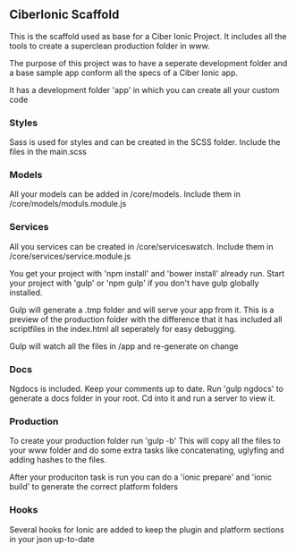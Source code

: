 ## CiberIonic Scaffold

This is the scaffold used as base for a Ciber Ionic Project.
It includes all the tools to create a superclean production folder in www.

The purpose of this project was to have a seperate development folder and a base sample app
conform all the specs of a Ciber Ionic app.

It has a development folder 'app' in which you can create all your custom code

### Styles
Sass is used for styles and can be created in the SCSS folder.
Include the files in the main.scss

### Models
All your models can be added in /core/models.
Include them in /core/models/moduls.module.js

### Services
All you services can be created in /core/serviceswatch.
Include them in /core/services/service.module.js

You get your project with 'npm install' and 'bower install' already run.
Start your project with 'gulp' or 'npm gulp' if you don't have gulp globally installed.

Gulp will generate a .tmp folder and will serve your app from it.
This is a preview of the production folder with the difference that it has included all scriptfiles in the index.html 
all seperately for easy debugging.

Gulp will watch all the files in /app and re-generate on change

### Docs
Ngdocs is included. Keep your comments up to date. Run 'gulp ngdocs'
to generate a docs folder in your root. Cd into it and run a server to view it.

### Production
To create your production folder run 'gulp -b'
This will copy all the files to your www folder and do some extra tasks like concatenating, uglyfing
and adding hashes to the files.

After your produciton task is run you can do a 'ionic prepare' and 'ionic build' to generate the correct platform folders

### Hooks
Several hooks for Ionic are added to keep the plugin and platform sections in your json up-to-date



